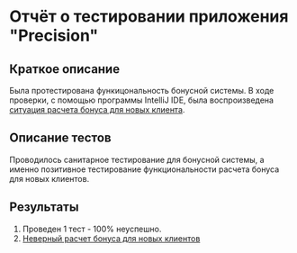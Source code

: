 # Отчёт о тестировании приложения "Precision"
## Краткое описание

Была протестирована функицональность бонусной системы. В ходе проверки, с помощью программы IntelliJ IDE, была воспроизведена <a href="https://github.com/17Ashbringer76/Precision/blob/main/src/Precision.java"> ситуация расчета бонуса для новых клиента</a>.
## Описание тестов

Проводилось санитарное тестирование для бонусной системы, а именно позитивное тестирование функциональности расчета бонуса для новых клиентов.
## Результаты

1. Проведен 1 тест - 100% неуспешно.
2. <a href="https://github.com/17Ashbringer76/Precision/issues/1">Неверный расчет бонуса для новых клиентов</a>
